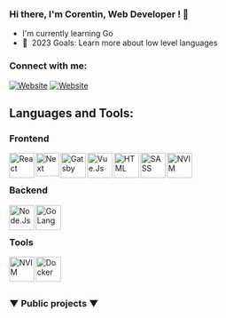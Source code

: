 

### Hi there, I'm Corentin, Web Developer ! 👋

- I'm currently learning Go
- 🚀&nbsp; 2023 Goals: Learn more about low level languages

### Connect with me:

[![Website](https://img.shields.io/badge/MY_WEBSITE-CHECK_IT_!-lightgrey?style=for-the-badge)](https://corentintruffaut.com/)
[![Website](https://img.shields.io/badge/LINKEDIN-PROFIL-blue?style=for-the-badge)](https://www.linkedin.com/in/corentin-truffaut-0b42b71aa/)
<br />

## Languages and Tools:

### Frontend
<img align="left" alt="React" width="45px" src="https://api.iconify.design/ri:reactjs-fill.svg?color=%23888888" />
<img align="left" alt="Next" width="42px" src="https://api.iconify.design/file-icons:nextjs.svg?color=%23888888" />
<img align="left" alt="Gatsby" width="45px" src="https://api.iconify.design/mdi:gatsby.svg?color=%23888888" />
<img align="left" alt="Vue.Js" width="45px" src="https://api.iconify.design/mdi:vuejs.svg?color=%23888888" />
<img align="left" alt="HTML" width="45px" src="https://api.iconify.design/ri:html5-fill.svg?color=%23888888" />
<img align="left" alt="SASS" width="45px" src="https://api.iconify.design/mdi:sass.svg?color=%23888888" />
<img align="left" alt="NVIM" width="45px" src="https://api.iconify.design/mdi:graphql.svg?color=%23888888" />
<br />
<br />

### Backend
<img align="left" alt="Node.Js" width="45px" src="https://api.iconify.design/mdi:nodejs.svg?color=%23888888" />
<img align="left" alt="GoLang" width="45px" src="https://api.iconify.design/fa6-brands:golang.svg?color=%23888888" />
<br />
<br />

### Tools
<img align="left" alt="NVIM" width="45px" src="https://api.iconify.design/mdi:vimeo.svg?color=%23888888" />
<img align="left" alt="Docker" width="45px" src="https://api.iconify.design/mdi:docker.svg?color=%23888888" />
<br />
<br />
<br />

### ▼ Public projects ▼

[linkedin]: https://www.linkedin.com/in/corentin-truffaut-0b42b71aa/
